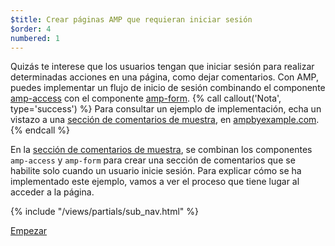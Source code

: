 ```yaml
---
$title: Crear páginas AMP que requieran iniciar sesión
$order: 4
numbered: 1
---
```

Quizás te interese que los usuarios tengan que iniciar sesión para realizar determinadas acciones en una página, como dejar comentarios. Con AMP, puedes implementar un flujo de inicio de sesión combinando el componente [amp-access](https://www.ampproject.org/es/docs/reference/components/amp-access) con el componente [amp-form](https://www.ampproject.org/es/docs/reference/components/amp-form).
{% call callout('Nota', type='success') %}
Para consultar un ejemplo de implementación, echa un vistazo a una [sección de comentarios de muestra](https://ampbyexample.com/samples_templates/comment_section/), en [ampbyexample.com](https://ampbyexample.com).
{% endcall %}

En la [sección de comentarios de muestra](https://ampbyexample.com/samples_templates/comment_section/), se combinan los componentes `amp-access` y `amp-form` para crear una sección de comentarios que se habilite solo cuando un usuario inicie sesión. Para explicar cómo se ha implementado este ejemplo, vamos a ver el proceso que tiene lugar al acceder a la página.

{% include "/views/partials/sub_nav.html" %}

<div class="prev-next-buttons">
<a class="button" href="/es/docs/tutorials/login_requiring/login.html"><span class="arrow-next">Empezar</span></a>
</div>